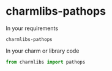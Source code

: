 # charmlibs-pathops

In your requirements

```
charmlibs-pathops
```

In your charm or library code

```py
from charmlibs import pathops
```

